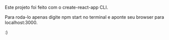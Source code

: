 Este projeto foi feito com o create-react-app CLI.

Para roda-lo apenas digite npm start no terminal e aponte seu browser para localhost:3000.

:)
